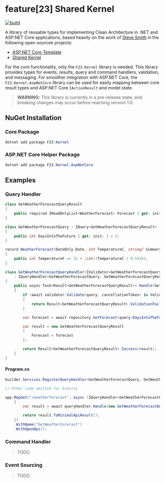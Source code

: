 # feature[23] Shared Kernel

[![build](https://github.com/feature23/kernel/actions/workflows/ci_build.yml/badge.svg)](https://github.com/feature23/kernel/actions/workflows/ci_build.yml)

A library of reusable types for implementing Clean Architecture in .NET and ASP.NET Core applications, based heavily on the work of [Steve Smith](https://github.com/ardalis) in the following open-sourcee projects:
- [ASP.NET Core Template](https://github.com/ardalis/CleanArchitecture)
- [Shared Kernel](https://github.com/ardalis/Ardalis.SharedKernel)

For the core functionality, only the `F23.Kernel` library is needed. This library provides types for events, results, query and command handlers, validation, and messaging. For smoother integration with ASP.NET Core, the `F23.Kernel.AspNetCore` library can be used for easily mapping between core result types and ASP.NET Core `IActionResult` and model state.

> **WARNING:** This library is currently in a pre-release state, and breaking changes may occur before reaching version 1.0.

## NuGet Installation
### Core Package
```powershell
dotnet add package F23.Kernel
```

### ASP.NET Core Helper Package
```powershell
dotnet add package F23.Kernel.AspNetCore
```

## Examples

### Query Handler
```csharp
class GetWeatherForecastQueryResult
{
    public required IReadOnlyList<WeatherForecast> Forecast { get; init; }
}

class GetWeatherForecastQuery : IQuery<GetWeatherForecastQueryResult>
{
    public int DaysIntoTheFuture { get; init; } = 5;
}

record WeatherForecast(DateOnly Date, int TemperatureC, string? Summary)
{
    public int TemperatureF => 32 + (int)(TemperatureC / 0.5556);
}

class GetWeatherForecastQueryHandler(IValidator<GetWeatherForecastQuery> validator, IWeatherForecastRepository repository)
    : IQueryHandler<GetWeatherForecastQuery, GetWeatherForecastQueryResult>
{
    public async Task<Result<GetWeatherForecastQueryResult>> Handle(GetWeatherForecastQuery query, CancellationToken cancellationToken = default)
    {
        if (await validator.Validate(query, cancellationToken) is ValidationFailedResult failed)
        {
            return Result<GetWeatherForecastQueryResult>.ValidationFailed(failed.Errors);
        }

        var forecast = await repository.GetForecast(query.DaysIntoTheFuture, cancellationToken);

        var result = new GetWeatherForecastQueryResult
        {
            Forecast = forecast
        };

        return Result<GetWeatherForecastQueryResult>.Success(result);
    }
}
```

#### Program.cs
```csharp
builder.Services.RegisterQueryHandler<GetWeatherForecastQuery, GetWeatherForecastQueryResult, GetWeatherForecastQueryHandler>();

// Other code omitted for brevity

app.MapGet("/weatherforecast", async (IQueryHandler<GetWeatherForecastQuery, GetWeatherForecastQueryResult> queryHandler) =>
    {
        var result = await queryHandler.Handle(new GetWeatherForecastQuery());

        return result.ToMinimalApiResult();
    })
    .WithName("GetWeatherForecast")
    .WithOpenApi();
```

### Command Handler
> TODO

### Event Sourcing
> TODO
